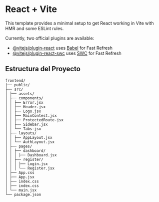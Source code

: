 # React + Vite

This template provides a minimal setup to get React working in Vite with HMR and some ESLint rules.

Currently, two official plugins are available:

- [@vitejs/plugin-react](https://github.com/vitejs/vite-plugin-react/blob/main/packages/plugin-react/README.md) uses [Babel](https://babeljs.io/) for Fast Refresh
- [@vitejs/plugin-react-swc](https://github.com/vitejs/vite-plugin-react-swc) uses [SWC](https://swc.rs/) for Fast Refresh


## Estructura del Proyecto
```
frontend/
├── public/
├── src/
│ ├── assets/
│ ├── components/
│ │ ├── Error.jsx
│ │ ├── Header.jsx
│ │ ├── Logo.jsx
│ │ ├── MainContest.jsx
│ │ ├── ProtectedRoute-jsx
│ │ ├── Sidebar.jsx
│ │ └── Tabs-jsx
│ ├── layouts/
│ │ ├── AppLayout.jsx
│ │ └── AuthLayout.jsx
│ ├── pages/
│ │ ├── dashboard/
│ │ │ ├── Dashboard.jsx
│ │ ├── register/   
│ │ │ ├── Login.jsx 
│ │ │ └── Register.jsx 
│ ├── App.css
│ ├── App.jsx
│ ├── index.css
│ ├── index.css
│ └── main.jsx
└── package.json
```
